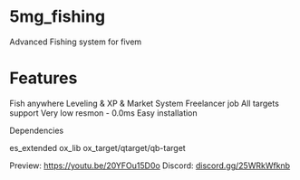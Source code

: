 # 5mg_fishing
Advanced Fishing system for fivem

# Features

Fish anywhere
Leveling & XP & Market System
Freelancer job
All targets support
Very low resmon - 0.0ms
Easy installation

Dependencies

es_extended
ox_lib
ox_target/qtarget/qb-target

Preview: https://youtu.be/20YFOu15D0o
Discord: [discord.gg/25WRkWfknb](https://discord.gg/nzEvK98UzC)
